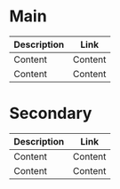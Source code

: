 # Main
| Description  | Link |
| ------------- | ------------- |
| Content  | Content  |
| Content  | Content  |

# Secondary
| Description  | Link |
| ------------- | ------------- |
| Content  | Content  |
| Content  | Content  |
